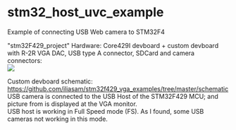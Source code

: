 # stm32_host_uvc_example
Example of connecting USB Web camera to STM32F4

"stm32F429_project"
Hardware: Core429I devboard + custom devboard with R-2R VGA DAC, USB type A connector, SDCard and camera connectors:  
![](https://github.com/iliasam/stm32f429_vga_examples/tree/master/schematic/ModuleSchematic.png)


Custom devboard schematic: https://github.com/iliasam/stm32f429_vga_examples/tree/master/schematic  
USB camera is connected to the USB Host of the STM32F429 MCU; and picture from is displayed at the VGA monitor.  
USB host is working in Full Speed mode (FS). As I found, some USB cameras not working in this mode.  
